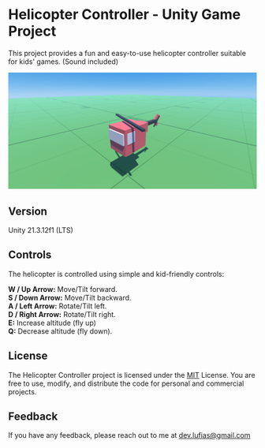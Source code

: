 
# Helicopter Controller - Unity Game Project

This project provides a fun and easy-to-use helicopter controller suitable for kids' games. (Sound included)

![Project Cover](https://github.com/LUFiAS-69/Helicopter/blob/main/project%20Cover.png?raw=true/text=Project+Cover)



## Version

Unity 21.3.12f1 (LTS)
## Controls

The helicopter is controlled using simple and kid-friendly controls:

**W / Up Arrow:** Move/Tilt forward.\
**S / Down Arrow:** Move/Tilt backward.\
**A / Left Arrow:** Rotate/Tilt left.\
**D / Right Arrow:** Rotate/Tilt right.\
**E:** Increase altitude (fly up)\
**Q:** Decrease altitude (fly down).


## License

The Helicopter Controller project is licensed under the [MIT](https://choosealicense.com/licenses/mit/) License. You are free to use, modify, and distribute the code for personal and commercial projects.


## Feedback

If you have any feedback, please reach out to me at dev.lufias@gmail.com

